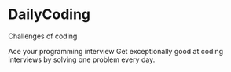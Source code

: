 # DailyCoding
Challenges of coding

Ace your programming interview
Get exceptionally good at coding interviews by solving one problem every day.

